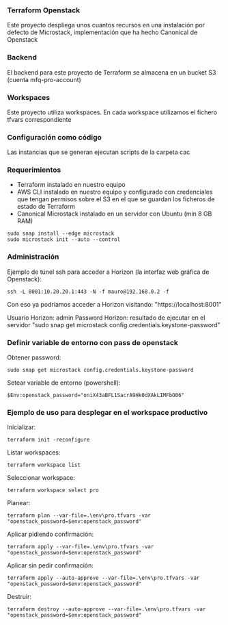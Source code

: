 ### Terraform Openstack

Este proyecto despliega unos cuantos recursos en una instalación por defecto de Microstack, implementación que ha hecho Canonical de Openstack

### Backend

El backend para este proyecto de Terraform se almacena en un bucket S3 (cuenta mfq-pro-account)

### Workspaces

Este proyecto utiliza workspaces. En cada workspace utilizamos el fichero tfvars correspondiente

### Configuración como código

Las instancias que se generan ejecutan scripts de la carpeta cac

### Requerimientos

- Terraform instalado en nuestro equipo
- AWS CLI instalado en nuestro equipo y configurado con credenciales que tengan permisos sobre el S3 en el que se guardan los ficheros de estado de Terraform
- Canonical Microstack instalado en un servidor con Ubuntu (min 8 GB RAM)
```
sudo snap install --edge microstack
sudo microstack init --auto --control
```

### Administración

Ejemplo de túnel ssh para acceder a Horizon (la interfaz web gráfica de Openstack):
```
ssh -L 8001:10.20.20.1:443 -N -f mauro@192.168.0.2 -f
```

Con eso ya podríamos acceder a Horizon visitando: "https://localhost:8001"

Usuario Horizon: admin
Password Horizon: resultado de ejecutar en el servidor "sudo snap get microstack config.credentials.keystone-password"

### Definir variable de entorno con pass de openstack

Obtener password:

```
sudo snap get microstack config.credentials.keystone-password
```

Setear variable de entorno (powershell):

```
$Env:openstack_password="oniX43aBFL1SacrA9Hk0dXAkLIMFbO06"
```


### Ejemplo de uso para desplegar en el workspace productivo

Inicializar:
```
terraform init -reconfigure
```
Listar workspaces:
```
terraform workspace list
```
Seleccionar workspace:
```
terraform workspace select pro
```
Planear:
```
terraform plan --var-file=.\env\pro.tfvars -var "openstack_password=$env:openstack_password"
```
Aplicar pidiendo confirmación:
```
terraform apply --var-file=.\env\pro.tfvars -var "openstack_password=$env:openstack_password"
```
Aplicar sin pedir confirmación:
```
terraform apply --auto-approve --var-file=.\env\pro.tfvars -var "openstack_password=$env:openstack_password"
```
Destruir:
```
terraform destroy --auto-approve --var-file=.\env\pro.tfvars -var "openstack_password=$env:openstack_password"
```
